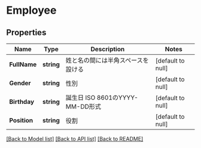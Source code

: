 # Employee

## Properties
Name | Type | Description | Notes
------------ | ------------- | ------------- | -------------
**FullName** | **string** | 姓と名の間には半角スペースを設ける  | [default to null]
**Gender** | **string** | 性別 | [default to null]
**Birthday** | **string** | 誕生日   ISO 8601のYYYY-MM-DD形式  | [default to null]
**Position** | **string** | 役割 | [default to null]

[[Back to Model list]](../README.md#documentation-for-models) [[Back to API list]](../README.md#documentation-for-api-endpoints) [[Back to README]](../README.md)

